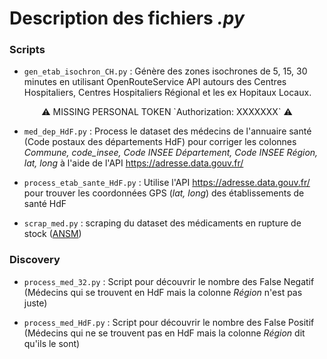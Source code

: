 # Description des fichiers *.py*

### Scripts

- `gen_etab_isochron_CH.py` : Génère des zones isochrones de 5, 15, 30 minutes en utilisant OpenRouteService API autours des Centres Hospitaliers, Centres Hospitaliers Régional et les ex Hopitaux Locaux.
<p align="center">
⚠️ MISSING PERSONAL TOKEN `Authorization: XXXXXXX` ⚠️
</p>

-  `med_dep_HdF.py` : Process le dataset des médecins de l'annuaire santé (Code postaux des départements HdF) pour corriger les colonnes *Commune, code_insee, Code INSEE Département, Code INSEE Région, lat, long* à l'aide de l'API https://adresse.data.gouv.fr/

- `process_etab_sante_HdF.py` : Utilise l'API https://adresse.data.gouv.fr/ pour trouver les coordonnées GPS (*lat, long*) des établissements de santé HdF

- `scrap_med.py` : scraping du dataset des médicaments en rupture de stock ([ANSM](https://ansm.sante.fr/disponibilites-des-produits-de-sante/medicaments))

### Discovery

- `process_med_32.py` : Script pour découvrir le nombre des False Negatif (Médecins qui se trouvent en HdF mais la colonne *Région* n'est pas juste)

- `process_med_HdF.py` : Script pour découvrir le nombre des False Positif (Médecins qui ne se trouvent pas en HdF mais la colonne *Région* dit qu'ils le sont)
